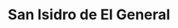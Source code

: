 ---
title: San Isidro de El General
url: /san-isidro-de-el-general/
latitude: 9.37
longitude: -83.705
---